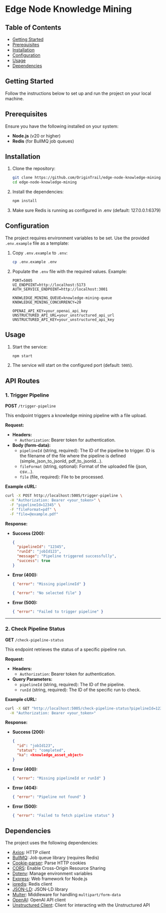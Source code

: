 # Edge Node Knowledge Mining

## Table of Contents
- [Getting Started](#getting-started)
- [Prerequisites](#prerequisites)
- [Installation](#installation)
- [Configuration](#configuration)
- [Usage](#usage)
- [Dependencies](#dependencies)

## Getting Started

Follow the instructions below to set up and run the project on your local machine.

## Prerequisites

Ensure you have the following installed on your system:
- **Node.js** (v20 or higher)
- **Redis** (for BullMQ job queues)

## Installation

1. Clone the repository:
   ```bash
   git clone https://github.com/OriginTrail/edge-node-knowledge-mining-js
   cd edge-node-knowledge-mining
   ```

2. Install the dependencies:
   ```bash
   npm install
   ```

3. Make sure Redis is running as configured in .env (default: 127.0.0.1:6379)

## Configuration

The project requires environment variables to be set. Use the provided `.env.example` file as a template:

1. Copy `.env.example` to `.env`:
   ```bash
   cp .env.example .env
   ```

2. Populate the `.env` file with the required values. Example:
   ```env
   PORT=5005
   UI_ENDPOINT=http://localhost:5173
   AUTH_SERVICE_ENDPOINT=http://localhost:3001

   KNOWLEDGE_MINING_QUEUE=knowledge-mining-queue
   KNOWLEDGE_MINING_CONCURRENCY=20

   OPENAI_API_KEY=your_openai_api_key
   UNSTRUCTURED_API_URL=your_unstructured_api_url
   UNSTRUCTURED_API_KEY=your_unstructured_api_key
   ```

## Usage

1. Start the service:
   ```bash
   npm start
   ```

2. The service will start on the configured port (default: `5005`).

## API Routes

### 1. **Trigger Pipeline**
   **POST** `/trigger-pipeline`

   This endpoint triggers a knowledge mining pipeline with a file upload.

   **Request:**
   - **Headers:**
     - `Authorization`: Bearer token for authentication.
   - **Body (form-data):**
     - `pipelineId` (string, required): The ID of the pipeline to trigger. ID is the filename of the file where the pipeline is defined (simple_json_to_jsonld, pdf_to_jsonld...).
     - `fileFormat` (string, optional): Format of the uploaded file (json, csv...).
     - `file` (file, required): File to be processed.

   **Example cURL:**
   ```bash
   curl -X POST http://localhost:5005/trigger-pipeline \
     -H "Authorization: Bearer <your_token>" \
     -F "pipelineId=12345" \
     -F "fileFormat=pdf" \
     -F "file=@example.pdf"
   ```

   **Response:**
   - **Success (200):**
     ```json
     {
       "pipelineId": "12345",
       "runId": "jobId123",
       "message": "Pipeline triggered successfully",
       "success": true
     }
     ```
   - **Error (400):**
     ```json
     { "error": "Missing pipelineId" }
     ```
     ```json
     { "error": "No selected file" }
     ```
   - **Error (500):**
     ```json
     { "error": "Failed to trigger pipeline" }
     ```

---

### 2. **Check Pipeline Status**
   **GET** `/check-pipeline-status`

   This endpoint retrieves the status of a specific pipeline run.

   **Request:**
   - **Headers:**
     - `Authorization`: Bearer token for authentication.
   - **Query Parameters:**
     - `pipelineId` (string, required): The ID of the pipeline.
     - `runId` (string, required): The ID of the specific run to check.

   **Example cURL:**
   ```bash
   curl -X GET "http://localhost:5005/check-pipeline-status?pipelineId=12345&runId=jobId123" \
     -H "Authorization: Bearer <your_token>"
   ```

   **Response:**
   - **Success (200):**
     ```json
     {
       "id": "jobId123",
       "status": "completed",
       "ka": <knowledge_asset_object>
     }
     ```
   - **Error (400):**
     ```json
     { "error": "Missing pipelineId or runId" }
     ```
   - **Error (404):**
     ```json
     { "error": "Pipeline not found" }
     ```
   - **Error (500):**
     ```json
     { "error": "Failed to fetch pipeline status" }
     ```

## Dependencies

The project uses the following dependencies:

- [Axios](https://www.npmjs.com/package/axios): HTTP client
- [BullMQ](https://www.npmjs.com/package/bullmq): Job queue library (requires Redis)
- [Cookie-parser](https://www.npmjs.com/package/cookie-parser): Parse HTTP cookies
- [CORS](https://www.npmjs.com/package/cors): Enable Cross-Origin Resource Sharing
- [Dotenv](https://www.npmjs.com/package/dotenv): Manage environment variables
- [Express](https://www.npmjs.com/package/express): Web framework for Node.js
- [ioredis](https://www.npmjs.com/package/ioredis): Redis client
- [JSON-LD](https://www.npmjs.com/package/jsonld): JSON-LD library
- [Multer](https://www.npmjs.com/package/multer): Middleware for handling `multipart/form-data`
- [OpenAI](https://www.npmjs.com/package/openai): OpenAI API client
- [Unstructured Client](https://www.npmjs.com/package/unstructured-client): Client for interacting with the Unstructured API

